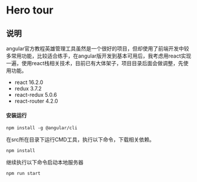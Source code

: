 # Hero tour

## 说明
angular官方教程英雄管理工具虽然是一个很好的项目，但却使用了前端开发中较多常用功能，比较适合练手，在angular版开发到基本可用后，我考虑用react实现一遍，使用react栈相关技术，目前已有大体架子，项目目录后面会做调整，先使用功能。

+ react 16.2.0
+ redux 3.7.2
+ react-redux 5.0.6
+ react-router 4.2.0

#### 安装运行
<pre><code>npm install -g @angular/cli</code></pre>
在src所在目录下运行CMD工具，执行以下命令，下载相关依赖。
<pre><code>npm install</code></pre>
继续执行以下命令启动本地服务器
<pre><code>npm run start</code></pre>

